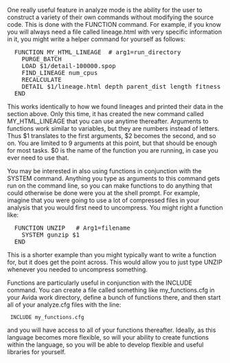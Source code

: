 One really useful feature in analyze mode is the ability for the user to construct a variety of their own commands without modifying the source code. This is done with the FUNCTION command. For example, if you know you will always need a file called lineage.html with very specific information in it, you might write a helper command for yourself as follows:

<pre>
  FUNCTION MY_HTML_LINEAGE  # arg1=run_directory
    PURGE_BATCH
    LOAD $1/detail-100000.spop
    FIND_LINEAGE num_cpus
    RECALCULATE
    DETAIL $1/lineage.html depth parent_dist length fitness html.sequence
  END
</pre>

This works identically to how we found lineages and printed their data in the section above. Only this time, it has created the new command called MY_HTML_LINEAGE that you can use anytime thereafter. Arguments to functions work similar to variables, but they are numbers instead of letters. Thus $1 translates to the first arguments, $2 becomes the second, and so on. You are limited to 9 arguments at this point, but that should be enough for most tasks. $0 is the name of the function you are running, in case you ever need to use that.

You may be interested in also using functions in conjunction with the SYSTEM command. Anything you type as arguments to this command gets run on the command line, so you can make functions to do anything that could otherwise be done were you at the shell prompt. For example, imagine that you were going to use a lot of compressed files in your analysis that you would first need to uncompress. You might right a function like:

<pre>
  FUNCTION UNZIP   # Arg1=filename
    SYSTEM gunzip $1
  END
</pre>

This is a shorter example than you might typically want to write a function for, but it does get the point across. This would allow you to just type UNZIP  whenever you needed to uncompress something.

Functions are particularly useful in conjunction with the INCLUDE command. You can create a file called something like my_functions.cfg in your Avida work directory, define a bunch of functions there, and then start all of your analyze.cfg files with the line:

<code>  INCLUDE my_functions.cfg </code>

and you will have access to all of your functions thereafter. Ideally, as this language becomes more flexible, so will your ability to create functions within the language, so you will be able to develop flexible and useful libraries for yourself.
